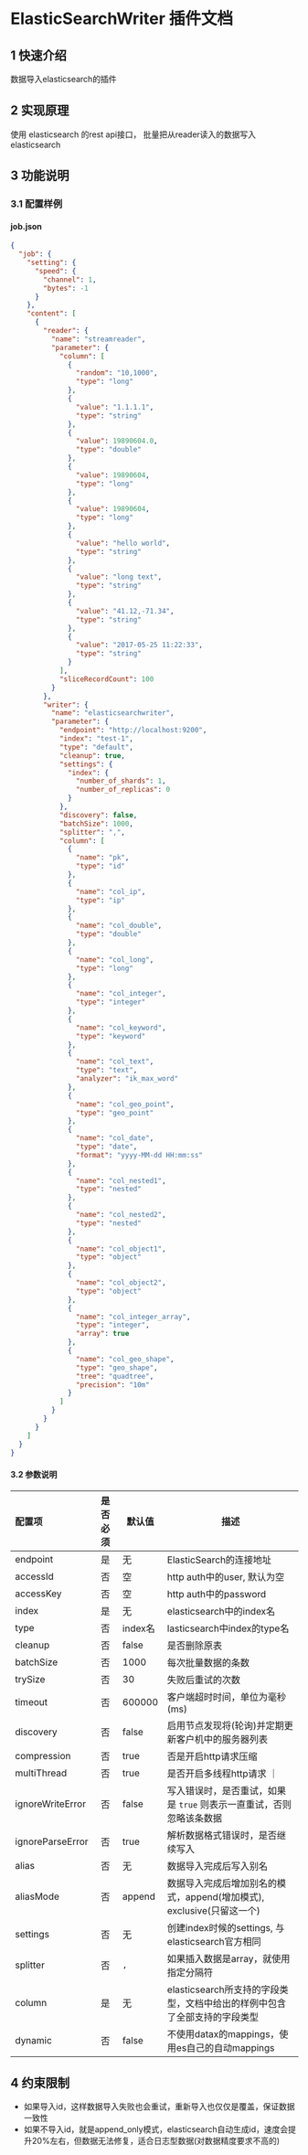 # ElasticSearchWriter 插件文档

## 1 快速介绍

数据导入elasticsearch的插件

## 2 实现原理

使用 elasticsearch 的rest api接口， 批量把从reader读入的数据写入elasticsearch

## 3 功能说明

### 3.1 配置样例

#### job.json

```json
{
  "job": {
    "setting": {
      "speed": {
        "channel": 1,
        "bytes": -1
      }
    },
    "content": [
      {
        "reader": {
          "name": "streamreader",
          "parameter": {
            "column": [
              {
                "random": "10,1000",
                "type": "long"
              },
              {
                "value": "1.1.1.1",
                "type": "string"
              },
              {
                "value": 19890604.0,
                "type": "double"
              },
              {
                "value": 19890604,
                "type": "long"
              },
              {
                "value": 19890604,
                "type": "long"
              },
              {
                "value": "hello world",
                "type": "string"
              },
              {
                "value": "long text",
                "type": "string"
              },
              {
                "value": "41.12,-71.34",
                "type": "string"
              },
              {
                "value": "2017-05-25 11:22:33",
                "type": "string"
              }
            ],
            "sliceRecordCount": 100
          }
        },
        "writer": {
          "name": "elasticsearchwriter",
          "parameter": {
            "endpoint": "http://localhost:9200",
            "index": "test-1",
            "type": "default",
            "cleanup": true,
            "settings": {
              "index": {
                "number_of_shards": 1,
                "number_of_replicas": 0
              }
            },
            "discovery": false,
            "batchSize": 1000,
            "splitter": ",",
            "column": [
              {
                "name": "pk",
                "type": "id"
              },
              {
                "name": "col_ip",
                "type": "ip"
              },
              {
                "name": "col_double",
                "type": "double"
              },
              {
                "name": "col_long",
                "type": "long"
              },
              {
                "name": "col_integer",
                "type": "integer"
              },
              {
                "name": "col_keyword",
                "type": "keyword"
              },
              {
                "name": "col_text",
                "type": "text",
                "analyzer": "ik_max_word"
              },
              {
                "name": "col_geo_point",
                "type": "geo_point"
              },
              {
                "name": "col_date",
                "type": "date",
                "format": "yyyy-MM-dd HH:mm:ss"
              },
              {
                "name": "col_nested1",
                "type": "nested"
              },
              {
                "name": "col_nested2",
                "type": "nested"
              },
              {
                "name": "col_object1",
                "type": "object"
              },
              {
                "name": "col_object2",
                "type": "object"
              },
              {
                "name": "col_integer_array",
                "type": "integer",
                "array": true
              },
              {
                "name": "col_geo_shape",
                "type": "geo_shape",
                "tree": "quadtree",
                "precision": "10m"
              }
            ]
          }
        }
      }
    ]
  }
}
```

#### 3.2 参数说明

| 配置项           | 是否必须 | 默认值  | 描述                                                                      |
| :--------------- | :------: | ------- | ------------------------------------------------------------------------- |
| endpoint         |    是    | 无      | ElasticSearch的连接地址                                                   |
| accessId         |    否    | 空      | http auth中的user, 默认为空                                               |
| accessKey        |    否    | 空      | http auth中的password                                                     |
| index            |    是    | 无      | elasticsearch中的index名                                                  |
| type             |    否    | index名 | lasticsearch中index的type名                                               |
| cleanup          |    否    | false   | 是否删除原表                                                              |
| batchSize        |    否    | 1000    | 每次批量数据的条数                                                        |
| trySize          |    否    | 30      | 失败后重试的次数                                                          |
| timeout          |    否    | 600000  | 客户端超时时间，单位为毫秒(ms)                                            |
| discovery        |    否    | false   | 启用节点发现将(轮询)并定期更新客户机中的服务器列表                        |
| compression      |    否    | true    | 否是开启http请求压缩                                                      |
| multiThread      |    否    | true    | 是否开启多线程http请求 ｜                                                 |
| ignoreWriteError |    否    | false   | 写入错误时，是否重试，如果是 `true` 则表示一直重试，否则忽略该条数据      |
| ignoreParseError |    否    | true    | 解析数据格式错误时，是否继续写入                                          |
| alias            |    否    | 无      | 数据导入完成后写入别名                                                    |
| aliasMode        |    否    | append  | 数据导入完成后增加别名的模式，append(增加模式), exclusive(只留这一个)     |
| settings         |    否    | 无      | 创建index时候的settings, 与elasticsearch官方相同                          |
| splitter         |    否    | `,`     | 如果插入数据是array，就使用指定分隔符                                     |
| column           |    是    | 无      | elasticsearch所支持的字段类型，文档中给出的样例中包含了全部支持的字段类型 |
| dynamic          |    否    | false   | 不使用datax的mappings，使用es自己的自动mappings                           |

## 4 约束限制

- 如果导入id，这样数据导入失败也会重试，重新导入也仅仅是覆盖，保证数据一致性
- 如果不导入id，就是append_only模式，elasticsearch自动生成id，速度会提升20%左右，但数据无法修复，适合日志型数据(对数据精度要求不高的)